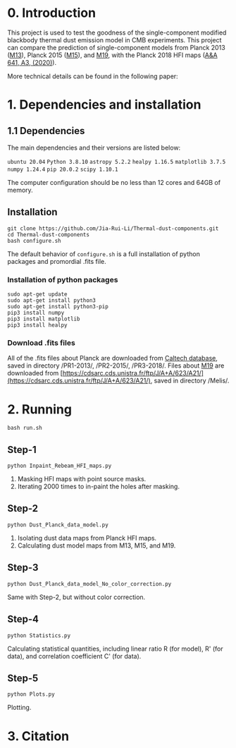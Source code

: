 # 0. Introduction
This project is used to test the goodness of the single-component modified blackbody thermal dust emission model in CMB experiments. 
This project can compare the prediction of single-component models from Planck 2013 ([M13](https://doi.org/10.1051/0004-6361/201323195)), Planck 2015 ([M15](https://doi.org/10.1051/0004-6361/201629022)), and [M19](https://doi.org/10.1051/0004-6361/201834394), with the Planck 2018 HFI maps ([A&A 641, A3, (2020)](https://doi.org/10.1051/0004-6361/201832909)). 

More technical details can be found in the following paper: 

# 1. Dependencies and installation
## 1.1 Dependencies
The main dependencies and their versions are listed below: 

`ubuntu 20.04`
`Python 3.8.10`
`astropy 5.2.2`
`healpy 1.16.5`
`matplotlib 3.7.5`
`numpy 1.24.4`
`pip 20.0.2`
`scipy 1.10.1`

The computer configuration should be no less than 12 cores and 64GB of memory. 

## Installation

```
git clone https://github.com/Jia-Rui-Li/Thermal-dust-components.git
cd Thermal-dust-components
bash configure.sh
```

The default behavior of `configure.sh` is a full installation of python packages and promordial .fits file. 

### Installation of python packages
```
sudo apt-get update
sudo apt-get install python3
sudo apt-get install python3-pip
pip3 install numpy
pip3 install matplotlib
pip3 install healpy
```

### Download .fits files 
All of the .fits files about Planck are downloaded from [Caltech database](https://irsa.ipac.caltech.edu/data/Planck/), 
saved in directory /PR1-2013/, /PR2-2015/, /PR3-2018/. 
Files about [M19](https://doi.org/10.1051/0004-6361/201834394) are downloaded from [https://cdsarc.cds.unistra.fr/ftp/J/A+A/623/A21/](https://cdsarc.cds.unistra.fr/ftp/J/A+A/623/A21/), 
saved in directory /Melis/. 

# 2. Running
```
bash run.sh
```
## Step-1
```
python Inpaint_Rebeam_HFI_maps.py
```

1. Masking HFI maps with point source masks. 
2. Iterating 2000 times to in-paint the holes after masking. 

## Step-2
```
python Dust_Planck_data_model.py
```
1. Isolating dust data maps from Planck HFI maps. 
2. Calculating dust model maps from M13, M15, and M19. 

## Step-3
```
python Dust_Planck_data_model_No_color_correction.py
```
Same with Step-2, but without color correction. 

## Step-4
```
python Statistics.py
```
Calculating statistical quantities, including linear ratio R (for model), R' (for data), and correlation coefficient C' (for data). 

## Step-5
```
python Plots.py
```
Plotting. 

# 3. Citation

